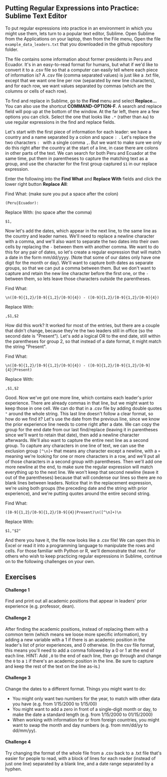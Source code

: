 ## Putting Regular Expressions into Practice: Sublime Text Editor

To put regular expressions into practice in an environment in which you might use them, lets turn to a popular text editor,
Sublime. Open Sublime from the Applications on your laptop, then from the File menu, Open the file `example_data_leaders.txt`
that you downloaded in the github repository folder.

The file contains some information about former presidents in Peru and Ecuador. It's in an easy-to-read format for humans,
but what if we'd like to convert it to a .csv file so that a computer can easily tell where each piece of information is?
A .csv file (comma separated values) is just like a .txt file, except that we want one line per row (separated by new line
characters), and for each row, we want values separated by commas (which are the columns or cells of each row).

To find and replace in Sublime, go to the __Find__ menu and select __Replace...__ You can also use the shortcut __COMMAND-OPTION-F__.
A search and replace field will pop up at the bottom of the window. At the far left, there are a few options you can click.
Select the one that looks like `.*` (rather than `Aa`) to use regular expressions in the find and replace fields.

Let's start with the first piece of information for each leader: we have a country and a name separated by a colon and space
`: `. Let's replace the two characters `: ` with a single comma `,`. But we want to make sure we only do this right after the
country at the start of a line, in case there are colons in other parts of the text. We can search for both Peru and Ecuador
at the same time, put them in parentheses to capture the matching text as a group, and use the character for the first group
captured `$1` in our replace expression.

Enter the following into the __Find What__ and __Replace With__ fields and click the lower right button __Replace All__:

Find What: (make sure you put a space after the colon)
~~~ {.input}
(Peru|Ecuador): 
~~~
Replace With: (no space after the comma)
~~~ {.input}
$1,
~~~

Now let's add the dates, which appear in the next line, to the same line as the country and leader names. We'll need to replace
a newline character with a comma, and we'll also want to separate the two dates into their own cells by replacing the ` - `
between them with another comma. We want to do this for any pair of dates, so let's create a regular expression that will
match a date in the form mm/dd/yyyy. (Note that some of our dates only have one digit for the month or day). We'll want to capture
both dates as separate groups, so that we can put a comma between them. But we don't want to capture and retain the new line
character before the first one, or the ` - ` between them, so lets leave those characters outside the parentheses.

Find What:
~~~ {.input}
\n([0-9]{1,2}/[0-9]{1,2}/[0-9]{4}) - ([0-9]{1,2}/[0-9]{1,2}/[0-9]{4})
~~~
Replace With:
~~~ {.input}
,$1,$2
~~~

How did this work? It worked for most of the entries, but there are a couple that didn't change, because they're the two leaders
still in office (so the second date is "Present"). Let's add a logical OR to the end date, still within the parentheses
for group 2, so that instead of a date format, it might match the string "Present".

Find What:
~~~ {.input}
\n([0-9]{1,2}/[0-9]{1,2}/[0-9]{4}) - ([0-9]{1,2}/[0-9]{1,2}/[0-9]{4}|Present)
~~~
Replace With:
~~~ {.input}
,$1,$2
~~~

Good. Now we've got one more line, which contains each leader's prior experience. There are already commas in that line, but
we might want to keep those in one cell. We can do that in a .csv file by adding double quotes `"` around the whole string.
This last line doesn't follow a clear format, so how do we find it? Let's use the date from the previous line, since we know
the prior experience line needs to come right after a date. We can copy the group for the end date from our last find/replace
(leaving it in parentheses since we'll want to retain that date), then add a newline character afterwards. We'll also want
to capture the entire next line as a second group. To capture any characters in one line of text, we can use the exclusion
group `[^\n]+` that means any character except a newline, with a `+` meaning we're looking for one or more characters in a row,
and we'll put all of those characters in a second group with parentheses. Then we'll add one more newline at the end, to make
sure the regular expression will match everything up to the next line. We won't keep that second newline (leave it out of
the parentheses) because that will condense our lines so there are no blank lines between leaders. Notice that in the
replacement expression, we're using both groups (the preceding date and the string with prior experience), and we're putting
quotes around the entire second string.

Find What:
~~~ {.input}
([0-9]{1,2}/[0-9]{1,2}/[0-9]{4}|Present)\n([^\n]+)\n
~~~
Replace With:
~~~ {.input}
$1,"$2"
~~~

And there you have it, the file now looks like a .csv file! We can open this in Excel or read it into a programming language
to manipulate the rows and cells. For those familiar with Python or R, we'll demonstrate that next. For others who wish
to keep practicing regular expressions in Sublime, continue on to the following challenges on your own.

## Exercises

#### Challenge 1
Find and print out all academic positions that appear in leaders' prior experience (e.g. professor, dean).

#### Challenge 2

After finding the academic positions, instead of replacing them with a common term (which means we loose more specific
information), try adding a new variable with a 1 if there is an academic position in the leader's list of prior
experiences, and 0 otherwise.
(In the csv file format, this means you'll need to add a comma followed by a 0 or 1 at the end of each line.
HINT: Add `,0` to the end of each line, then go through and change the `0` to a `1` if there's an
academic position in the line. Be sure to capture and keep the rest of the text on the line as-is.)

#### Challenge 3
Change the dates to a different format. Things you might want to do:
* You might only want two numbers for the year, to match with other data you have
(e.g. from 1/15/2000 to 1/15/00)
* You might want to add a zero in front of a single-digit month or day, to make the
date a standard length (e.g. from 1/15/2000 to 01/15/2000)
* When working with information for or from foreign countries, you might want to swap
the month and day numbers (e.g. from mm/dd/yy to dd/mm/yy).

#### Challenge 4
Try changing the format of the whole file from a .csv back to a .txt file that's easier for people to read, with
a block of lines for each reader (instead of just one line) separated by a blank line, and a date range separated by a hyphen.

